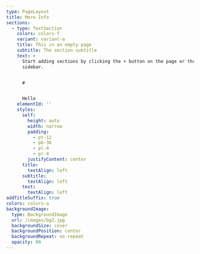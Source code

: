```yaml
---
type: PageLayout
title: More Info
sections:
  - type: TextSection
    colors: colors-f
    variant: variant-a
    title: This in an empty page
    subtitle: The section subtitle
    text: >
      Start adding sections by clicking the + button on the page or through the
      sidebar.


      #


      Hello
    elementId: ''
    styles:
      self:
        height: auto
        width: narrow
        padding:
          - pt-12
          - pb-36
          - pl-4
          - pr-4
        justifyContent: center
      title:
        textAlign: left
      subtitle:
        textAlign: left
      text:
        textAlign: left
addTitleSuffix: true
colors: colors-a
backgroundImage:
  type: BackgroundImage
  url: /images/bg2.jpg
  backgroundSize: cover
  backgroundPosition: center
  backgroundRepeat: no-repeat
  opacity: 80
---
```

